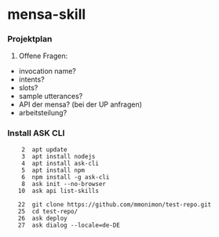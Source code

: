 # mensa-skill
### Projektplan

1. Offene Fragen:
- invocation name?
- intents?
- slots?
- sample utterances?
- API der mensa? (bei der UP anfragen)
- arbeitsteilung?

### Install ASK CLI
```
    2  apt update
    3  apt install nodejs
    4  apt install ask-cli
    5  apt install npm
    6  npm install -g ask-cli
    8  ask init --no-browser
   10  ask api list-skills
   
   22  git clone https://github.com/mmonimon/test-repo.git
   25  cd test-repo/
   26  ask deploy
   27  ask dialog --locale=de-DE
```
